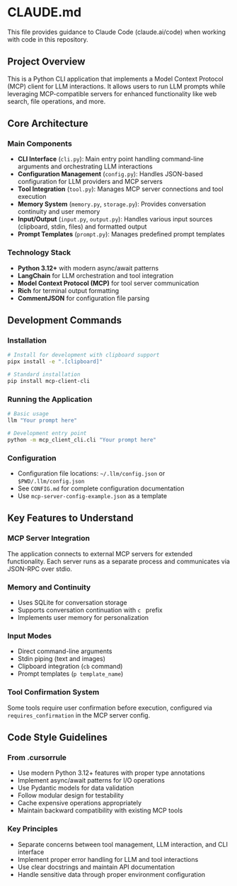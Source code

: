 # CLAUDE.md

This file provides guidance to Claude Code (claude.ai/code) when working with code in this repository.

## Project Overview

This is a Python CLI application that implements a Model Context Protocol (MCP) client for LLM interactions. It allows users to run LLM prompts while leveraging MCP-compatible servers for enhanced functionality like web search, file operations, and more.

## Core Architecture

### Main Components
- **CLI Interface** (`cli.py`): Main entry point handling command-line arguments and orchestrating LLM interactions
- **Configuration Management** (`config.py`): Handles JSON-based configuration for LLM providers and MCP servers
- **Tool Integration** (`tool.py`): Manages MCP server connections and tool execution
- **Memory System** (`memory.py`, `storage.py`): Provides conversation continuity and user memory
- **Input/Output** (`input.py`, `output.py`): Handles various input sources (clipboard, stdin, files) and formatted output
- **Prompt Templates** (`prompt.py`): Manages predefined prompt templates

### Technology Stack
- **Python 3.12+** with modern async/await patterns
- **LangChain** for LLM orchestration and tool integration
- **Model Context Protocol (MCP)** for tool server communication
- **Rich** for terminal output formatting
- **CommentJSON** for configuration file parsing

## Development Commands

### Installation
```bash
# Install for development with clipboard support
pipx install -e ".[clipboard]"

# Standard installation
pip install mcp-client-cli
```

### Running the Application
```bash
# Basic usage
llm "Your prompt here"

# Development entry point
python -m mcp_client_cli.cli "Your prompt here"
```

### Configuration
- Configuration file locations: `~/.llm/config.json` or `$PWD/.llm/config.json`
- See `CONFIG.md` for complete configuration documentation
- Use `mcp-server-config-example.json` as a template

## Key Features to Understand

### MCP Server Integration
The application connects to external MCP servers for extended functionality. Each server runs as a separate process and communicates via JSON-RPC over stdio.

### Memory and Continuity
- Uses SQLite for conversation storage
- Supports conversation continuation with `c ` prefix
- Implements user memory for personalization

### Input Modes
- Direct command-line arguments
- Stdin piping (text and images)
- Clipboard integration (`cb` command)
- Prompt templates (`p template_name`)

### Tool Confirmation System
Some tools require user confirmation before execution, configured via `requires_confirmation` in the MCP server config.

## Code Style Guidelines

### From .cursorrule
- Use modern Python 3.12+ features with proper type annotations
- Implement async/await patterns for I/O operations
- Use Pydantic models for data validation
- Follow modular design for testability
- Cache expensive operations appropriately
- Maintain backward compatibility with existing MCP tools

### Key Principles
- Separate concerns between tool management, LLM interaction, and CLI interface
- Implement proper error handling for LLM and tool interactions
- Use clear docstrings and maintain API documentation
- Handle sensitive data through proper environment configuration